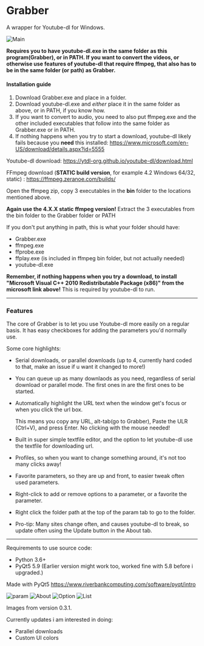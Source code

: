# Grabber
A wrapper for Youtube-dl for Windows. 

![Main](https://i.imgur.com/L3JMaqY.gif)

**Requires you to have youtube-dl.exe in the same folder as this program(Grabber), or in PATH. 
If you want to convert the videos, or otherwise use features of youtube-dl that require ffmpeg,
that also has to be in the same folder (or path) as Grabber.** 

#### Installation guide

1. Download Grabber.exe and place in a folder.
2. Download youtube-dl.exe and *either* place it in the same folder as above, or in PATH, if you know how. 
3. If you want to convert to audio, you need to also put ffmpeg.exe and the other included executables that follow into the same folder as Grabber.exe or in PATH.
4. If nothing happens when you try to start a download, youtube-dl likely fails because you **need** this installed:
 https://www.microsoft.com/en-US/download/details.aspx?id=5555

Youtube-dl download: 
https://ytdl-org.github.io/youtube-dl/download.html

FFmpeg download (**STATIC build version**, for example 4.2 Windows 64/32, static) : 
https://ffmpeg.zeranoe.com/builds/

Open the ffmpeg zip, copy 3 executables in the **bin** folder to the locations mentioned above.

**Again use the 4.X.X static ffmpeg version!** Extract the 3 executables from the bin folder to the Grabber folder or PATH

If you don't put anything in path, this is what your folder should have:
- Grabber.exe
- ffmpeg.exe
- ffprobe.exe
- ffplay.exe (is included in ffmpeg bin folder, but not actually needed)
- youtube-dl.exe

**Remember, if nothing happens when you try a download, to install "Microsoft Visual C++ 2010 Redistributable Package (x86)" from the microsoft link above!** This is required by youtube-dl to run.

______

### Features

The core of Grabber is to let you use Youtube-dl more easily on a regular basis. It has easy checkboxes for adding the parameters you'd normally use. 

Some core highlights:
* Serial downloads, or parallel downloads (up to 4, currently hard coded to that, make an issue if u want it changed to more!)
* You can queue up as many downlaods as you need, regardless of serial download or parallel mode. The first ones in are the first ones to be started. 
* Automatically highlight the URL text when the window get's focus or when you click the url box. 
 
  This means you copy any URL, alt-tab(go to Grabber), Paste the ULR (Ctrl+V), and press Enter. No clicking with the mouse needed!
* Built in super simple textfile editor, and the option to let youtube-dl use the textfile for downloading url.
* Profiles, so when you want to change something around, it's not too many clicks away! 
* Favorite parameters, so they are up and front, to easier tweak often used parameters. 
* Right-click to add or remove options to a parameter, or a favorite the parameter.
* Right click the folder path at the top of the param tab to go to the folder.
* Pro-tip: Many sites change often, and causes youtube-dl to break, so update often using the Update button in the About tab. 
 
______

Requirements to use source code:

* Python 3.6+ 
* PyQt5 5.9 (Earlier version might work too, worked fine with 5.8 before i upgraded.) 

Made with PyQt5 https://www.riverbankcomputing.com/software/pyqt/intro


![param](https://i.imgur.com/4jFwhFe.png) ![About](https://i.imgur.com/52Fy75J.png) 
![Option](https://i.imgur.com/ceYwgyS.png) ![List](https://i.imgur.com/L0PL5OH.png)


Images from version 0.3.1.

Currently updates i am interested in doing:
* Parallel downloads
* Custom UI colors


